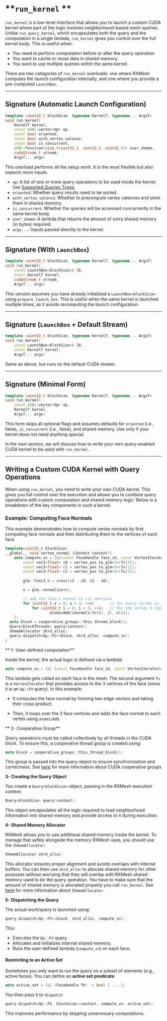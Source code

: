 # **`run_kernel` **

`run_kernel` is a low-level interface that allows you to launch a custom CUDA kernel where part of the logic involves neighborhood-based mesh queries. Unlike `run_query_kernel`, which encapsulates both the query and the computation in a single lambda, `run_kernel` gives you control over the full kernel body. This is useful when:

- You need to perform computation before or after the query operation.
- You want to cache or reuse data in shared memory.
- You want to use multiple queries within the same kernel.

There are two categories of `run_kernel` overloads: one where RXMesh computes the launch configuration internally, and one where you provide a pre-computed `LaunchBox`.

---

## **Signature (Automatic Launch Configuration)**

```cpp
template <uint32_t blockSize, typename KernelT, typename... ArgsT>
void run_kernel(
    KernelT kernel,
    const std::vector<Op> op,
    const bool oriented,
    const bool with_vertex_valence,
    const bool is_concurrent,
    std::function<size_t(uint32_t, uint32_t, uint32_t)> user_shmem,
    cudaStream_t stream,
    ArgsT... args)
```

This overload performs all the setup work. It is the most flexible but also expects more inputs.

- `op`: A list of one or more query operations to be used inside the kernel. See [Supported Queries Types](#supported-queries-types).
- `oriented`: Whether query results need to be sorted.
- `with_vertex_valence`: Whether to precompute vertex valences and store them in shared memory.
- `is_concurrent`: Whether the queries will be accessed concurrently in the same kernel body.
- `user_shmem`: A lambda that returns the amount of extra shared memory (in bytes) required.
- `args...`: Inputs passed directly to the kernel.

---
## **Signature (With `LaunchBox`)**

```cpp
template <uint32_t blockSize, typename KernelT, typename... ArgsT>
void run_kernel(
    const LaunchBox<blockSize>& lb,
    const KernelT kernel,
    cudaStream_t stream,
    ArgsT... args)
```

This version assumes you have already initialized a `LaunchBox<blockSize>` using `prepare_launch_box`. This is useful when the same kernel is launched multiple times, as it avoids recomputing the launch configuration.

---
## **Signature (`LaunchBox` + Default Stream)**

```cpp
template <uint32_t blockSize, typename KernelT, typename... ArgsT>
void run_kernel(
    const LaunchBox<blockSize>& lb,
    const KernelT kernel,
    ArgsT... args)
```

Same as above, but runs on the default CUDA stream.

---

## **Signature (Minimal Form)**

```cpp
template <uint32_t blockSize, typename KernelT, typename... ArgsT>
void run_kernel(
    const std::vector<Op> op,
    KernelT kernel,
    ArgsT... args)
```

This form skips all optional flags and assumes defaults for `oriented` (i.e., false), `is_concurrent` (i.e., false), and shared memory. Use only if your kernel does not need anything special.


In the next section, we will discuss how to write your own query-enabled CUDA kernel to be used with `run_kernel`.

---

## **Writing a Custom CUDA Kernel with Query Operations**
When using `run_kernel`, you need to write your own CUDA kernel. This gives you full control over the execution and allows you to combine query operations with custom computation and shared memory logic. Below is a breakdown of the key components in such a kernel.

### Example: Computing Face Normals
This example demonstrates how to compute vertex normals by first computing face normals and then distributing them to the vertices of each face. 

```cpp
template<uint32_t blockSize>
__global__ void vertex_normal (Context context){      
    auto compute_vn = [&](const FaceHandle face_id, const VertexIterator& fv) {    	        
    	const vec3<float> c0 = vertex_pos.to_glm<3>(fv[0]);
        const vec3<float> c1 = vertex_pos.to_glm<3>(fv[1]);
        const vec3<float> c2 = vertex_pos.to_glm<3>(fv[2]);
        
        glm::fvec3 n = cross(c1 - c0, c2 - c0);

        n = glm::normalize(n);

        // add the face's normal to its vertices
    	for (uint32_t v = 0; v < 3; ++v)       // for every vertex in this face
            for (uint32_t i = 0; i < 3; ++i)   // for the vertex 3 coordinates
    		        atomicAdd(&normals(fv[v], i), n[i]); 
    };  
  auto block = cooperative_groups::this_thread_block();  
  Query<blockThreads> query(context);  
  ShmemAllocator shrd_alloc;
  query.dispatch<Op::FV>(block, shrd_alloc, compute_vn);
} 
```

** 1- User-defined computation**

Inside the kernel, the actual logic is defined via a lambda:

```cpp
auto compute_vn = [&] (const FaceHandle face_id, const VertexIterator& fv) { ... };
```

This lambda gets called on each face in the mesh. The second argument `fv` is a `VertexIterator` that provides access to the 3 vertices of the face (since it is an `Op::FV` query). In this example:

- It computes the face normal by forming two edge vectors and taking their cross product.

- Then, it loops over the 3 face vertices and adds the face normal to each vertex using `atomicAdd`.


** 2- Cooperative Group**

Query operations must be called collectively by all threads in the CUDA block. To ensure this, a cooperative thread group is created using:

```cpp
auto block = cooperative_groups::this_thread_block();
```
This group is passed into the query object to ensure synchronization and correctness. See [here](https://docs.nvidia.com/cuda/cuda-c-programming-guide/index.html#cooperative-groups) for more information about CUDA cooperative groups 

**3- Creating the Query Object**

You create a `Query<blockSize>` object, passing in the RXMesh execution context:

```cpp
Query<blockSize> query(context);
```

This object encapsulates all the logic required to load neighborhood information into shared memory and provide access to it during execution.


**4- Shared Memory Allocator**

RXMesh allows you to use additional shared memory inside the kernel. To manage that safely alongside the memory RXMesh uses, you should use the `ShmemAllocator`:

```cpp
ShmemAllocator shrd_alloc;
```
This allocator ensures proper alignment and avoids overlaps with internal buffers. You can then use `shrd_alloc`
to allocate shared memory for other purposes without worrying that they will overlap with RXMesh shared memory used to do the query operation. You have to make sure that the amount of shared memory is allocated properly you call `run_kernel`. See [here](shmem_allocator.md) for more information about `ShmemAllocator`.

**5- Dispatching the Query**
   
The actual work/query is launched using:

```cpp
query.dispatch<Op::FV>(block, shrd_alloc, compute_vn);
```

This:

- Executes the `Op::FV` query.
- Allocates and initializes internal shared memory.
- Runs the user-defined lambda (`compute_vn`) on each face.


#### Restricting to an Active Set

Sometimes you only want to run the query on a subset of elements (e.g., active faces). You can define an **active set predicate**:

```cpp
auto active_set = [&] (FaceHandle fh) -> bool { ... };
```

You then pass it to `dispatch`:

```cpp
query.dispatch<Op::FV, blockSize>(context, compute_vn, active_set);
```
This improves performance by skipping unnecessary computations.